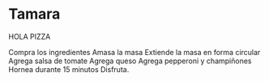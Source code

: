 # Tamara 
HOLA
PIZZA

Compra los ingredientes
Amasa la masa
Extiende la masa en forma circular
Agrega salsa de tomate
Agrega queso
Agrega pepperoni y champiñones
Hornea durante 15 minutos
Disfruta.
